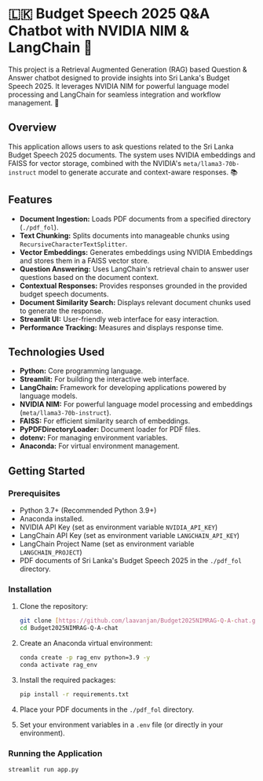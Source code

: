 # 🇱🇰 Budget Speech 2025 Q&A Chatbot with NVIDIA NIM & LangChain 🤖

This project is a Retrieval Augmented Generation (RAG) based Question & Answer chatbot designed to provide insights into Sri Lanka's Budget Speech 2025. It leverages NVIDIA NIM for powerful language model processing and LangChain for seamless integration and workflow management. 🚀

## Overview

This application allows users to ask questions related to the Sri Lanka Budget Speech 2025 documents. The system uses NVIDIA embeddings and FAISS for vector storage, combined with the NVIDIA's `meta/llama3-70b-instruct` model to generate accurate and context-aware responses. 📚

## Features

-   **Document Ingestion:** Loads PDF documents from a specified directory (`./pdf_fol`).
-   **Text Chunking:** Splits documents into manageable chunks using `RecursiveCharacterTextSplitter`.
-   **Vector Embeddings:** Generates embeddings using NVIDIA Embeddings and stores them in a FAISS vector store.
-   **Question Answering:** Uses LangChain's retrieval chain to answer user questions based on the document context.
-   **Contextual Responses:** Provides responses grounded in the provided budget speech documents.
-   **Document Similarity Search:** Displays relevant document chunks used to generate the response.
-   **Streamlit UI:** User-friendly web interface for easy interaction.
-   **Performance Tracking:** Measures and displays response time.

## Technologies Used

-   **Python:** Core programming language.
-   **Streamlit:** For building the interactive web interface.
-   **LangChain:** Framework for developing applications powered by language models.
-   **NVIDIA NIM:** For powerful language model processing and embeddings (`meta/llama3-70b-instruct`).
-   **FAISS:** For efficient similarity search of embeddings.
-   **PyPDFDirectoryLoader:** Document loader for PDF files.
-   **dotenv:** For managing environment variables.
-   **Anaconda:** For virtual environment management.

## Getting Started

### Prerequisites

-   Python 3.7+ (Recommended Python 3.9+)
-   Anaconda installed.
-   NVIDIA API Key (set as environment variable `NVIDIA_API_KEY`)
-   LangChain API Key (set as environment variable `LANGCHAIN_API_KEY`)
-   LangChain Project Name (set as environment variable `LANGCHAIN_PROJECT`)
-   PDF documents of Sri Lanka's Budget Speech 2025 in the `./pdf_fol` directory.

### Installation

1.  Clone the repository:

    ```bash
    git clone [https://github.com/laavanjan/Budget2025NIMRAG-Q-A-chat.git](https://www.google.com/search?q=https://github.com/laavanjan/Budget2025NIMRAG-Q-A-chat.git)
    cd Budget2025NIMRAG-Q-A-chat
    ```

2.  Create an Anaconda virtual environment:

    ```bash
    conda create -p rag_env python=3.9 -y
    conda activate rag_env
    ```

3.  Install the required packages:

    ```bash
    pip install -r requirements.txt
    ```

4.  Place your PDF documents in the `./pdf_fol` directory.

5.  Set your environment variables in a `.env` file (or directly in your environment).

### Running the Application

```bash
streamlit run app.py

